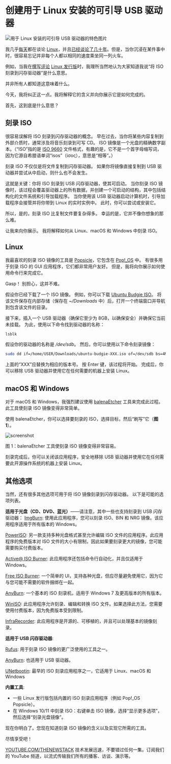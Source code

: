 # 创建用于 Linux 安装的可引导 USB 驱动器

![用于 Linux 安装的可引导 USB 驱动器的特色图片](https://cdn.thenewstack.io/media/2025/06/40998da4-faruk-tokluoglu-fhiny0onkuu-unsplash-1024x683.jpg)

我几乎[每天](https://thenewstack.io/learn-linux-file-permissions-the-easy-way-and-the-hard-way-too/)都在谈论 [Linux](https://thenewstack.io/learning-linux-start-here/)，并且[已经谈论了几十年](https://thenewstack.io/beyond-ubuntu-other-linux-distributions-you-should-try/)。但是，当你沉浸在某件事中时，很容易忘记并非每个人都以相同的速度乘坐同一列火车。

例如，当我在[撰写评论](https://thenewstack.io/kde-neon-is-the-linux-distribution-with-the-dynamic-desktop/) [Linux 发行版](https://thenewstack.io/choosing-a-linux-distribution/)时，我理所当然地认为大家知道我说“将 ISO 刻录到闪存驱动器”是什么意思。

并非所有人都知道这意味着什么。

今天，我将纠正这一点。我将解释它的含义并向你展示它是如何完成的。

首先，这到底是什么意思？

## 刻录 ISO

很容易误解将 ISO 刻录到闪存驱动器的概念。 早在过去，当你将某些内容复制到外部介质时，通常涉及将音乐刻录到可写 CD。 ISO 镜像是一个光盘的精确数字副本。（“ISO”指的是 [ISO 9660](https://www.lenovo.com/us/en/glossary/iso-image/) 文件格式，有趣的是，它不是一个首字母缩写词，因为它源自希腊语单词“isos”（ίσος），意思是“相等”。）

刻录 ISO 不仅仅是将文件复制到闪存驱动器。 如果你将镜像直接复制到 USB 驱动器并尝试从中启动，则什么也不会发生。

这就是关键：你将 ISO 刻录到 USB 闪存驱动器，使其可启动。 当你刻录 ISO 镜像时，该过程会覆盖驱动器上的所有数据，并创建一个可启动的结构，其中包括结构化的文件系统和引导加载程序。 当你使用该 USB 驱动器启动计算机时，引导加载程序会接管并将你带到 Linux 的实时实例中。 此时，你可以尝试或安装它。

所以，是的，刻录 ISO 比复制文件要复杂得多。 幸运的是，它并不像你想象的那么难。

让我来向你展示。 我将解释如何从 Linux、macOS 和 Windows 中刻录 ISO。

## Linux

我最喜欢的刻录 ISO 镜像的工具是 [Popsicle](https://github.com/pop-os/popsicle)，它包含在 [Pop!_OS](https://thenewstack.io/pop_os-one-of-the-best-linux-distros-for-creators-of-all-types/) 中。 有很多用于刻录 ISO 的 GUI 应用程序，它们都非常用户友好。 但是，我将向你展示如何使用命令行来完成它。

Gasp！ 别担心，这并不难。

假设你已经下载了一个 ISO 镜像。 例如，你可以下载 [Ubuntu Budgie ISO](https://ubuntubudgie.org/downloads/)。 将该文件保存在内部存储（保存在 *~/Downloads* 中）后，打开一个终端窗口并导航到包含该文件的目录。

接下来，插入一个 USB 驱动器（确保它至少为 8GB，以确保安全）并确保它当前未挂载。 为此，使用以下命令找到驱动器的名称：

```bash
lsblk
```

假设你的驱动器的名称是 */dev/sdb*。 然后，你可以使用以下命令刻录镜像：

```bash
sudo dd if=/home/USER/Downloads/ubuntu-budgie-XXX.iso of=/dev/sdb bs=4M status=progress
```

上面的“XXX”应替换为相应的版本号。
按 Enter 键，该过程将开始。 完成后，你可以移除 USB 驱动器并使用它在任何需要的机器上安装 Linux。

## macOS 和 Windows

对于 macOS 和 Windows，我强烈建议使用 [balenaEtcher](https://www.balena.io/etcher) 工具来完成此过程。 此工具使刻录 ISO 镜像变得非常简单。

使用 balenaEtcher，你可以选择要刻录的 ISO，选择目标，然后“刷写”它（**图 1**）。

![screenshot](https://cdn.thenewstack.io/media/2025/05/f88dbd84-etcher.jpg)

图 1：balenaEtcher 工具使刻录 ISO 镜像变得非常容易。

刻录完成后，你可以关闭该应用程序，安全地移除 USB 驱动器并使用它在任何需要此开源操作系统的机器上安装 Linux。

## 其他选项

当然，还有很多其他选项可用于将 ISO 镜像刻录到闪存驱动器。 以下是可能的选项列表。

**适用于光盘（CD、DVD、蓝光）**——请注意，其中一些也支持刻录到 USB 闪存驱动器：
[ImgBurn](https://www.imgburn.com/): 使用此应用程序，您可以刻录 ISO、BIN 和 NRG 镜像。该应用程序适用于所有版本的 Windows。

[PowerISO](https://www.poweriso.com/): 另一款支持多种光盘格式甚至允许编辑 ISO 文件的应用程序。此应用程序的免费版本对 ISO 文件的大小有限制，因此如果要刻录更大的镜像，您可能需要购买付费版本。

[Active@ ISO Burner](https://www.lsoft.net/iso-burner/): 此应用程序还包括命令行自动化，并且仅适用于 Windows。

[Free ISO Burner](https://www.freeisoburner.com/): 一个简单的 UI，支持各种光盘，但应尽量避免使用它，因为它与您可能不需要的软件捆绑在一起。

[AnyBurn](https://www.anyburn.com/): 一个基本的 ISO 刻录机，适用于 Windows 7 及更高版本的所有版本。

[WinISO](https://winiso.com/): 此应用程序允许刻录、编辑和转换 ISO 文件。如果选择此方法，您需要使用付费版本，因为免费版本受到限制。

[InfraRecorder](http://infrarecorder.org/): 此应用程序是开源的、可移植的，并且可以处理基本的镜像刻录。

**适用于 USB 闪存驱动器**:

[Rufus](https://rufus.ie/): 用于刻录 ISO 镜像的更广泛使用的工具之一。

[AnyBurn](https://www.anyburn.com/): 也适用于 USB 驱动器。

[UNetbootin](https://unetbootin.github.io/): 最早的 ISO 刻录应用程序之一，它适用于 Linux、macOS 和 Windows

**内置工具**:

- 一些 Linux 发行版包括内置的 ISO 刻录应用程序（例如 Pop!_OS Popsicle）。
- 在 Windows 10/11 中刻录 ISO：右键单击 ISO 镜像，选择“显示更多选项”，然后选择“刻录光盘镜像”。

现在你明白了。您现在知道刻录 ISO 镜像的含义以及实现它所需的工具。

尽情享受吧！

[YOUTUBE.COM/THENEWSTACK](https://youtube.com/thenewstack?sub_confirmation=1)
技术发展迅速，不要错过任何一集。订阅我们的 YouTube
频道，以流式传输我们所有的播客、访谈、演示等。
